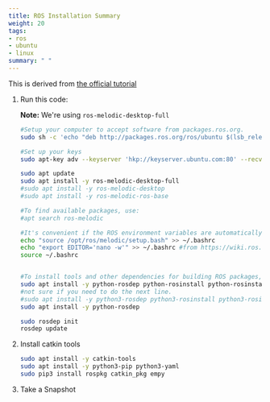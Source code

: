 ```yaml
---
title: ROS Installation Summary
weight: 20
tags:
- ros
- ubuntu
- linux
summary: " "
---
```


This is derived from [the official tutorial](https://wiki.ros.org/melodic/Installation/Ubuntu)

1. Run this code:

    **Note:** We're using ```ros-melodic-desktop-full```

    ```bash
    #Setup your computer to accept software from packages.ros.org.
    sudo sh -c 'echo "deb http://packages.ros.org/ros/ubuntu $(lsb_release -sc) main" > /etc/apt/sources.list.d/ros-latest.list'

    #Set up your keys
    sudo apt-key adv --keyserver 'hkp://keyserver.ubuntu.com:80' --recv-key C1CF6E31E6BADE8868B172B4F42ED6FBAB17C654

    sudo apt update
    sudo apt install -y ros-melodic-desktop-full
    #sudo apt install -y ros-melodic-desktop
    #sudo apt install -y ros-melodic-ros-base

    #To find available packages, use:
    #apt search ros-melodic

    #It's convenient if the ROS environment variables are automatically added to your bash session every time a new shell is launched:
    echo "source /opt/ros/melodic/setup.bash" >> ~/.bashrc
    echo "export EDITOR='nano -w'" >> ~/.bashrc #from https://wiki.ros.org/ROS/Tutorials/UsingRosEd
    source ~/.bashrc


    #To install tools and other dependencies for building ROS packages, run:
    sudo apt install -y python-rosdep python-rosinstall python-rosinstall-generator python-wstool build-essential
    #not sure if you need to do the next line.
    #sudo apt install -y python3-rosdep python3-rosinstall python3-rosinstall-generator python3-wstool build-essential
    sudo apt install -y python-rosdep

    sudo rosdep init
    rosdep update
    ```

1. Install catkin tools

    ```bash
    sudo apt install -y catkin-tools
    sudo apt install -y python3-pip python3-yaml
    sudo pip3 install rospkg catkin_pkg empy
    ```

1. Take a Snapshot
